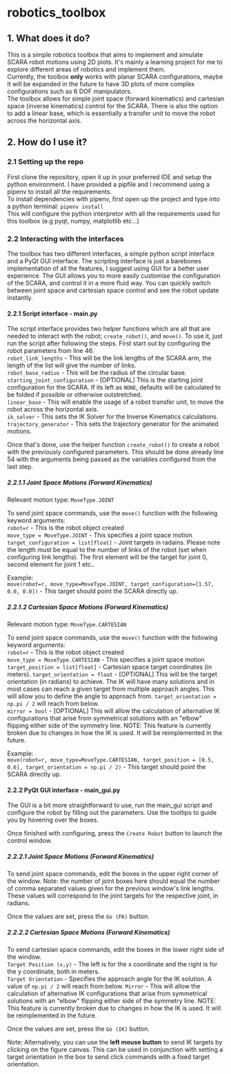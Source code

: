 # robotics_toolbox

## 1. What does it do?
This is a simple robotics toolbox that aims to implement and simulate SCARA robot motions using 2D plots. It's mainly a learning project for me to explore different areas of robotics and implement them.  
Currently, the toolbox **only** works with planar SCARA configurations, maybe it will be expanded in the future to have 3D plots of more complex configurations such as 6 DOF manipulators.  
The toolbox allows for simple joint space (forward kinematics) and cartesian space (inverse kinematics) control for the SCARA. There is also the option to add a linear base, which is essentially a transfer unit
to move the robot across the horizontal axis.

## 2. How do I use it?
### 2.1 Setting up the repo
First clone the repository, open it up in your preferred IDE and setup the python environment. I have provided a pipfile and I recommend using a pipenv to install all the requirements.  
To install dependencies with pipenv, first open up the project and type into a python terminal: `pipenv install`  
This will configure the python interpretor with all the requirements used for this toolbox (e.g pyqt, numpy, matplotlib etc...)

### 2.2 Interacting with the interfaces
The toolbox has two different interfaces, a simple python script interface and a PyQt GUI interface. The scripting interface is just a barebones implementation of all the features, 
I suggest using GUI for a better user experience. The GUI allows you to more easily customise the configuration of the SCARA, and control it in a more fluid way. You can quickly
switch between joint space and cartesian space control and see the robot update instantly.

#### 2.2.1 Script interface - main.py
The script interface provides two helper functions which are all that are needed to interact with the robot; `create_robot()`, and `move()`. To use it, just run the script after following the steps. 
First start out by configuring the robot parameters from line 46.  
`robot_link_lengths` - This will be the link lengths of the SCARA arm, the length of the list will give the number of links.  
`robot_base_radius` - This will be the radius of the circular base.  
`starting_joint_configuration`  - [OPTIONAL] This is the starting joint configuration for the SCARA. If its left as `NONE`, defaults will be calculated to be folded if possible or otherwise outstretched.  
`linear_base` - This will enable the usage of a robot transfer unit, to move the robot across the horizontal axis.  
`ik_solver` - This sets the IK Solver for the Inverse Kinematics calculations.
`trajectory_generator` - This sets the trajectory generator for the animated motions.

Once that's done, use the helper function `create_robot()` to create a robot with the previously configured parameters. This should be done already line 54 with the arguments being passed as the 
variables configured from the last step. 

##### 2.2.1.1 Joint Space Motions (Forward Kinematics)
Relevant motion type:  `MoveType.JOINT`  

To send joint space commands, use the `move()` function with the following keyword arguments:  
`robot=r` - This is the robot object created  
`move_type = MoveType.JOINT` - This specifies a joint space motion  
`target_configuration = list[float]`  - Joint targets in radains. Please note the length must be equal to the number of links of the robot (set when configuring link lengths). The first element will be the target
for joint 0, second element for joint 1 etc..

Example:  
`move(robot=r, move_type=MoveType.JOINT, target_configuration=[1.57, 0.0, 0.0])`  - This target should point the SCARA directly up.

##### 2.2.1.2 Cartesian Space Motions (Forward Kinematics)
Relevant motion type:  `MoveType.CARTESIAN`

To send joint space commands, use the `move()` function with the following keyword arguments:  
`robot=r` - This is the robot object created  
`move_type = MoveType.CARTESIAN` - This specifies a joint space motion  
`target_position = list[float]`  - Cartesian space target coordinates (in meters).
`target_orientation = float`  - [OPTIONAL] This will be the target orientation (in radians) to achieve. The IK will have many solutions and in most cases can reach a given target from multiple approach angles.
This will allow you to define the angle to approach from. `target_orientation = np.pi / 2` will reach from below.  
`mirror = bool` - [OPTIONAL] This will allow the calculation of alternative IK configurations that arise from symmetrical solutions with an "elbow" flipping either side of the symmetry line. NOTE: This feature
is currently broken due to changes in how the IK is used. It will be reimplemented in the future.

Example:  
`move(robot=r, move_type=MoveType.CARTESIAN, target_position = [0.5, 0.6], target_orientation = np.pi / 2)`  - This target should point the SCARA directly up.

#### 2.2.2 PyQt GUI interface - main_gui.py
The GUI is a bit more straightforward to use, run the main_gui script and configure the robot by filling out the parameters. Use the tooltips to guide you by hovering over the boxes.  

Once finished with configuring, press the `Create Robot` button to launch the control window.

##### 2.2.2.1 Joint Space Motions (Forward Kinematics)
To send joint space commands, edit the boxes in the upper right corner of the window. Note: the number of joint boxes here should equal the number of comma separated values given for the previous window's link
lengths. These values will correspond to the joint targets for the respective joint, in radians.  

Once the values are set, press the `Go (FK)` button.  

##### 2.2.2.2 Cartesian Space Motions (Forward Kinematics)
To send cartesian space commands, edit the boxes in the lower right side of the window.  
`Target Position (x,y)` - The left is for the x coordinate and the right is for the y coordinate, both in meters.  
`Target Orientation` - Specifies the approach angle for the IK solution. A value of `np.pi / 2` will reach from below.
`Mirror` - This will allow the calculation of alternative IK configurations that arise from symmetrical solutions with an "elbow" flipping either side of the symmetry line. NOTE: This feature
is currently broken due to changes in how the IK is used. It will be reimplemented in the future.  

Once the values are set, press the `Go (IK)` button.

Note:
Alternatively, you can use the **left mouse button** to send IK targets by clicking on the figure canvas. This can be used in conjunction with setting a target orientation in the box to 
send click commands with a fixed target orientation.
